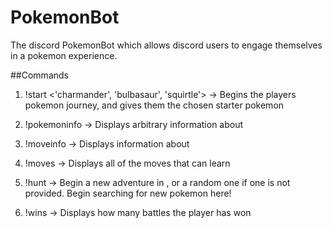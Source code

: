 # PokemonBot
The discord PokemonBot which allows discord users to engage themselves in a pokemon experience. 


##Commands

1) !start <'charmander', 'bulbasaur', 'squirtle'>
  -> Begins the players pokemon journey, and gives them the chosen starter pokemon
  
2) !pokemoninfo <pokemon>
  -> Displays arbitrary information about <pokemon> 
  
3) !moveinfo <move>
  -> Displays information about <move>
  
4) !moves <pokemon>
  -> Displays all of the moves that <pokemon> can learn
  
6) !hunt <location>
  -> Begin a new adventure in <location>, or a random one if one is not provided. Begin searching for new pokemon here!
  
5) !wins 
  -> Displays how many battles the player has won
  
